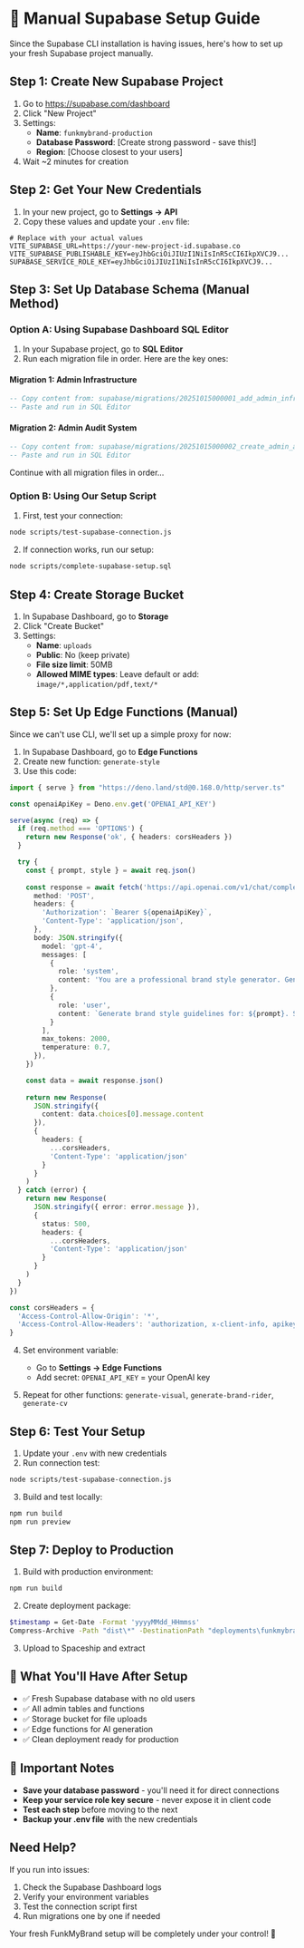 # 🔧 Manual Supabase Setup Guide

Since the Supabase CLI installation is having issues, here's how to set up your fresh Supabase project manually.

## Step 1: Create New Supabase Project

1. Go to https://supabase.com/dashboard
2. Click "New Project"
3. Settings:
   - **Name**: `funkmybrand-production`
   - **Database Password**: [Create strong password - save this!]
   - **Region**: [Choose closest to your users]
4. Wait ~2 minutes for creation

## Step 2: Get Your New Credentials

1. In your new project, go to **Settings → API**
2. Copy these values and update your `.env` file:

```env
# Replace with your actual values
VITE_SUPABASE_URL=https://your-new-project-id.supabase.co
VITE_SUPABASE_PUBLISHABLE_KEY=eyJhbGciOiJIUzI1NiIsInR5cCI6IkpXVCJ9...
SUPABASE_SERVICE_ROLE_KEY=eyJhbGciOiJIUzI1NiIsInR5cCI6IkpXVCJ9...
```

## Step 3: Set Up Database Schema (Manual Method)

### Option A: Using Supabase Dashboard SQL Editor

1. In your Supabase project, go to **SQL Editor**
2. Run each migration file in order. Here are the key ones:

#### Migration 1: Admin Infrastructure
```sql
-- Copy content from: supabase/migrations/20251015000001_add_admin_infrastructure.sql
-- Paste and run in SQL Editor
```

#### Migration 2: Admin Audit System
```sql
-- Copy content from: supabase/migrations/20251015000002_create_admin_audit_system.sql
-- Paste and run in SQL Editor
```

Continue with all migration files in order...

### Option B: Using Our Setup Script

1. First, test your connection:
```bash
node scripts/test-supabase-connection.js
```

2. If connection works, run our setup:
```bash
node scripts/complete-supabase-setup.sql
```

## Step 4: Create Storage Bucket

1. In Supabase Dashboard, go to **Storage**
2. Click "Create Bucket"
3. Settings:
   - **Name**: `uploads`
   - **Public**: No (keep private)
   - **File size limit**: 50MB
   - **Allowed MIME types**: Leave default or add: `image/*,application/pdf,text/*`

## Step 5: Set Up Edge Functions (Manual)

Since we can't use CLI, we'll set up a simple proxy for now:

1. In Supabase Dashboard, go to **Edge Functions**
2. Create new function: `generate-style`
3. Use this code:

```typescript
import { serve } from "https://deno.land/std@0.168.0/http/server.ts"

const openaiApiKey = Deno.env.get('OPENAI_API_KEY')

serve(async (req) => {
  if (req.method === 'OPTIONS') {
    return new Response('ok', { headers: corsHeaders })
  }

  try {
    const { prompt, style } = await req.json()
    
    const response = await fetch('https://api.openai.com/v1/chat/completions', {
      method: 'POST',
      headers: {
        'Authorization': `Bearer ${openaiApiKey}`,
        'Content-Type': 'application/json',
      },
      body: JSON.stringify({
        model: 'gpt-4',
        messages: [
          {
            role: 'system',
            content: 'You are a professional brand style generator. Generate comprehensive brand guidelines.'
          },
          {
            role: 'user',
            content: `Generate brand style guidelines for: ${prompt}. Style preference: ${style}`
          }
        ],
        max_tokens: 2000,
        temperature: 0.7,
      }),
    })

    const data = await response.json()
    
    return new Response(
      JSON.stringify({ 
        content: data.choices[0].message.content 
      }),
      { 
        headers: { 
          ...corsHeaders, 
          'Content-Type': 'application/json' 
        } 
      }
    )
  } catch (error) {
    return new Response(
      JSON.stringify({ error: error.message }),
      { 
        status: 500,
        headers: { 
          ...corsHeaders, 
          'Content-Type': 'application/json' 
        } 
      }
    )
  }
})

const corsHeaders = {
  'Access-Control-Allow-Origin': '*',
  'Access-Control-Allow-Headers': 'authorization, x-client-info, apikey, content-type',
}
```

4. Set environment variable:
   - Go to **Settings → Edge Functions**
   - Add secret: `OPENAI_API_KEY` = your OpenAI key

5. Repeat for other functions: `generate-visual`, `generate-brand-rider`, `generate-cv`

## Step 6: Test Your Setup

1. Update your `.env` with new credentials
2. Run connection test:
```bash
node scripts/test-supabase-connection.js
```

3. Build and test locally:
```bash
npm run build
npm run preview
```

## Step 7: Deploy to Production

1. Build with production environment:
```bash
npm run build
```

2. Create deployment package:
```bash
$timestamp = Get-Date -Format 'yyyyMMdd_HHmmss'
Compress-Archive -Path "dist\*" -DestinationPath "deployments\funkmybrand-fresh-$timestamp.zip" -Force
```

3. Upload to Spaceship and extract

## 🎯 What You'll Have After Setup

- ✅ Fresh Supabase database with no old users
- ✅ All admin tables and functions
- ✅ Storage bucket for file uploads  
- ✅ Edge functions for AI generation
- ✅ Clean deployment ready for production

## 🚨 Important Notes

- **Save your database password** - you'll need it for direct connections
- **Keep your service role key secure** - never expose it in client code
- **Test each step** before moving to the next
- **Backup your .env file** with the new credentials

## Need Help?

If you run into issues:
1. Check the Supabase Dashboard logs
2. Verify your environment variables
3. Test the connection script first
4. Run migrations one by one if needed

Your fresh FunkMyBrand setup will be completely under your control! 🎸
